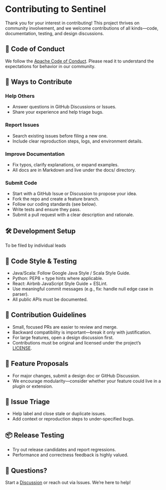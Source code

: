 # Contributing to Sentinel

Thank you for your interest in contributing! This project thrives on community involvement, and we welcome contributions of all kinds—code, documentation, testing, and design discussions.

## 📜 Code of Conduct

We follow the [Apache Code of Conduct](https://www.apache.org/foundation/policies/conduct.html). Please read it to understand the expectations for behavior in our community.

## 🧭 Ways to Contribute

### Help Others

- Answer questions in GitHub Discussions or Issues.
- Share your experience and help triage bugs.

### Report Issues

- Search existing issues before filing a new one.
- Include clear reproduction steps, logs, and environment details.

### Improve Documentation

- Fix typos, clarify explanations, or expand examples.
- All docs are in Markdown and live under the docs/ directory.

### Submit Code

- Start with a GitHub Issue or Discussion to propose your idea.
- Fork the repo and create a feature branch.
- Follow our coding standards (see below).
- Write tests and ensure they pass.
- Submit a pull request with a clear description and rationale.

## 🛠 Development Setup

To be filed by individual leads

## 🧪 Code Style & Testing

- Java/Scala: Follow Google Java Style / Scala Style Guide.
- Python: PEP8 + type hints where applicable.
- React: Airbnb JavaScript Style Guide + ESLint.
- Use meaningful commit messages (e.g., fix: handle null edge case in parser).
- All public APIs must be documented.

## 🧭 Contribution Guidelines

- Small, focused PRs are easier to review and merge.
- Backward compatibility is important—break it only with justification.
- For large features, open a design discussion first.
- Contributions must be original and licensed under the project’s [LICENSE](LICENSE).

## 🧩 Feature Proposals

- For major changes, submit a design doc or GitHub Discussion.
- We encourage modularity—consider whether your feature could live in a plugin or extension.

## 🧹 Issue Triage

- Help label and close stale or duplicate issues.
- Add context or reproduction steps to under-specified bugs.

## 📦 Release Testing

- Try out release candidates and report regressions.
- Performance and correctness feedback is highly valued.

## 🙋 Questions?

Start a [Discussion](https://github.com/panthers-labs-pvt-ltd/sentinel/discussions) or reach out via Issues. We’re here to help!
